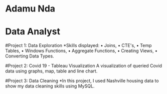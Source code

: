 # Adamu Nda
# Data Analyst 

#Project 1: Data Exploration
*Skills displayed: 
	•	Joins, 
	•	CTE's, 
	•	Temp Tables, 
	•	Windows Functions, 
	•	Aggregate Functions, 
	•	Creating Views, 
	•	Converting Data Types.
  
 #Project 2: Covid 19 - Tableau Visualization
A visualization of queried Covid data using graphs, map, table and line chart.

#Project 3: Data Cleaning
*In this project, I used Nashville housing data to show my data cleaning skills using MySQL.


